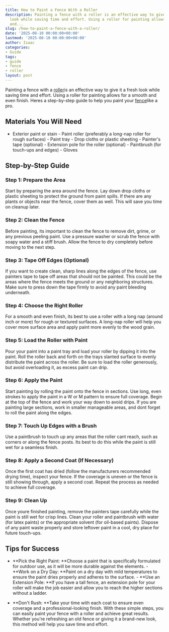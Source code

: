 ```yaml
---
title: How to Paint a Fence With a Roller
description: Painting a fence with a roller is an effective way to give it a fresh
  look while saving time and effort. Using a roller for painting allows for a smooth
  and...
slug: /how-to-paint-a-fence-with-a-roller/
date: '2025-08-10 00:00:00+00:00'
lastmod: '2025-08-10 00:00:00+00:00'
author: Isaac
categories:
- Guide
tags:
- guide
- fence
- roller
layout: post
---
```

Painting a fence with a [roller](https://pestpolicy.com/best-paint-roller-for-ceilings/)is an effective way to give it a fresh look while saving time and effort. Using a roller for painting allows for a smooth and even finish. Heres a step-by-step guide to help you paint your [fence](https://pestpolicy.com/fence-painting-ideas/)like a pro.

##  Materials You Will Need

- Exterior paint or stain - Paint roller (preferably a long-nap roller for rough surfaces) - Paint tray - Drop cloths or plastic sheeting - Painter's tape (optional) - Extension pole for the roller (optional) - Paintbrush (for touch-ups and edges) - Gloves

##  Step-by-Step Guide

###  Step 1: Prepare the Area

Start by preparing the area around the fence. Lay down drop cloths or plastic sheeting to protect the ground from paint spills. If there are any plants or objects near the fence, cover them as well. This will save you time on cleanup later.

###  Step 2: Clean the Fence

Before painting, its important to clean the fence to remove dirt, grime, or any previous peeling paint. Use a pressure washer or scrub the fence with soapy water and a stiff brush. Allow the fence to dry completely before moving to the next step.

###  Step 3: Tape Off Edges (Optional)

If you want to create clean, sharp lines along the edges of the fence, use painters tape to tape off areas that should not be painted. This could be the areas where the fence meets the ground or any neighboring structures. Make sure to press down the tape firmly to avoid any paint bleeding underneath.

###  Step 4: Choose the Right Roller

For a smooth and even finish, its best to use a roller with a long nap (around inch or more) for rough or textured surfaces. A long-nap roller will help you cover more surface area and apply paint more evenly to the wood grain.

###  Step 5: Load the Roller with Paint

Pour your paint into a paint tray and load your roller by dipping it into the paint. Roll the roller back and forth on the trays slanted surface to evenly distribute the paint across the roller. Be sure to load the roller generously, but avoid overloading it, as excess paint can drip.

###  Step 6: Apply the Paint

Start painting by rolling the paint onto the fence in sections. Use long, even strokes to apply the paint in a W or M pattern to ensure full coverage. Begin at the top of the fence and work your way down to avoid drips. If you are painting large sections, work in smaller manageable areas, and dont forget to roll the paint along the edges.

###  Step 7: Touch Up Edges with a Brush

Use a paintbrush to touch up any areas that the roller cant reach, such as corners or along the fence posts. Its best to do this while the paint is still wet for a seamless finish.

###  Step 8: Apply a Second Coat (If Necessary)

Once the first coat has dried (follow the manufacturers recommended drying time), inspect your fence. If the coverage is uneven or the fence is still showing through, apply a second coat. Repeat the process as needed to achieve full coverage.

###  Step 9: Clean Up

Once youre finished painting, remove the painters tape carefully while the paint is still wet for crisp lines. Clean your roller and paintbrush with water (for latex paints) or the appropriate solvent (for oil-based paints). Dispose of any paint waste properly and store leftover paint in a cool, dry place for future touch-ups.

##  Tips for Success

- **Pick the Right Paint: **Choose a paint that is specifically formulated for outdoor use, as it will be more durable against the elements. - **Work on a Dry Day: **Paint on a dry day with mild temperatures to ensure the paint dries properly and adheres to the surface. - **Use an Extension Pole: **If you have a tall fence, an extension pole for your roller will make the job easier and allow you to reach the higher sections without a ladder.

- **Don't Rush: **Take your time with each coat to ensure even coverage and a professional-looking finish. With these simple steps, you can easily paint your fence with a roller and achieve great results. Whether you're refreshing an old fence or giving it a brand-new look, this method will help you save time and effort.